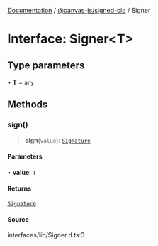 [Documentation](../../../index.md) / [@canvas-js/signed-cid](../index.md) / Signer

# Interface: Signer\<T\>

## Type parameters

• **T** = `any`

## Methods

### sign()

> **sign**(`value`): [`Signature`](../type-aliases/Signature.md)

#### Parameters

• **value**: `T`

#### Returns

[`Signature`](../type-aliases/Signature.md)

#### Source

interfaces/lib/Signer.d.ts:3

